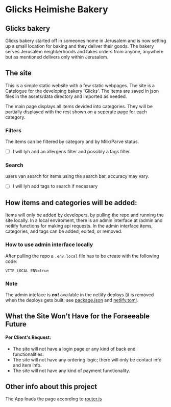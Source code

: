 # Glicks Heimishe Bakery

## Glicks bakery

Glicks bakery started off in someones home in Jerusalem and is now setting up a small location for baking and they deliver their goods.
The bakery serves Jerusalem neighberhoods and takes orders from anyone, anywhere but as mentioned delivers only
within Jerusalem.

## The site

This is a simple static website with a few static webpages.
The site is a Catelogue for the developing bakery 'Glicks'.
The items are saved in json files in the assets/data directory and imported as needed.

The main page displays all items devided into categories.
They will be partially displayed with the rest shown on a seperate page for each category.

### Filters

The items can be filtered by category and by Milk/Parve status.

* [ ]  I will Iyh add an allergens filter and possibly a tags filter.

### Search

users van search for items using the search bar, accuracy may vary.

* [ ]  I will Iyh add tags to search if necessary

## How items and categories will be added:

Items will only be added by developers, by pulling the repo and running the site locally.
In a local enviroment, there is an admin interface at /admin and netlify functions for making api requests. In the admin interface items, categories, and tags can be added, edited, or removed.

### How to use admin interface locally

After pulling the repo a `.env.local` file has to be create with the following code:

```.env
VITE_LOCAL_ENV=true
```

### Note

The admin inteface is ***not*** available in the netlify deploys (it is removed
when the deploys gets built; see [package.json](/package.json) and [netlify.toml](/netlify.toml).

## What the Site Won't Have for the Forseeable Future

#### Per Client's Request:

- The site will not have a login page or any kind of back end functionalities.
- The site will not have any ordering logic; there will only be contact info and
  item info.
- The site will not have any kind of payment functionality.

## Other info about this project

The App loads the page according to [router.js](/src/router.js)
